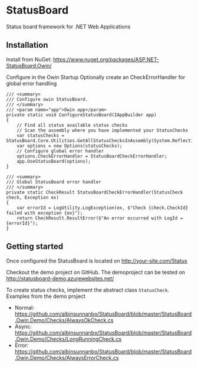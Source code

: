# StatusBoard
Status board framework for .NET Web Applications

Installation
------------
Install from NuGet: https://www.nuget.org/packages/ASP.NET-StatusBoard.Owin/

Configure in the Owin Startup
Optionally create an CheckErrorHandler for global error handling

	/// <summary>
	/// Configure owin StatusBoard.
	/// </summary>
	/// <param name="app">Owin app</param>
	private static void ConfigureStatusBoard(IAppBuilder app)
	{
		// Find all status available status checks
		// Scan the assembly where you have implemented your StatusChecks
		var statusChecks = StatusBoard.Core.Utilities.GetAllStatusChecksInAssembly(System.Reflection.Assembly.GetExecutingAssembly());
		var options = new Options(statusChecks);
		// Configure global error handler
		options.CheckErrorHandler = StatusBoardCheckErrorHandler;
		app.UseStatusBoard(options);
	}

	/// <summary>
	/// Global StatusBoard error handler
	/// </summary>
	private static CheckResult StatusBoardCheckErrorHandler(StatusCheck check, Exception ex)
	{
		var errorId = LogUtility.LogException(ex, $"Check {check.CheckId} failed with exception {ex}");
		return CheckResult.ResultError($"An error occurred with LogId = {errorId}");
	}

Getting started
---------------
Once configured the StatusBoard is located on http://your-site.com/Status

Checkout the demo project on GitHub.
The demoproject can be tested on http://statusboard-demo.azurewebsites.net/

To create status checks, implement the abstract class `StatusCheck`.
Examples from the demo project
* Normal: https://github.com/albinsunnanbo/StatusBoard/blob/master/StatusBoard.Owin.Demo/Checks/AlwaysOkCheck.cs
* Async:  https://github.com/albinsunnanbo/StatusBoard/blob/master/StatusBoard.Owin.Demo/Checks/LongRunningCheck.cs
* Error:  https://github.com/albinsunnanbo/StatusBoard/blob/master/StatusBoard.Owin.Demo/Checks/AlwaysErrorCheck.cs
